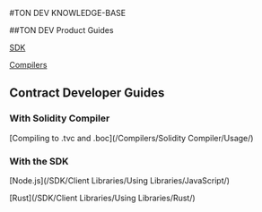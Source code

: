 #TON DEV KNOWLEDGE-BASE

##TON DEV Product Guides

[SDK](/SDK/Overview/)

[Compilers](/Compilers/About)

## Contract Developer Guides 

### With Solidity Compiler

[Compiling to .tvc and .boc](/Compilers/Solidity Compiler/Usage/)

### With the SDK

[Node.js](/SDK/Client Libraries/Using Libraries/JavaScript/)

[Rust](/SDK/Client Libraries/Using Libraries/Rust/)



